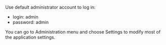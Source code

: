 Use default administrator account to log in:

- login: admin
- password: admin

You can go to Administration menu and choose Settings to modify most of the application settings.
